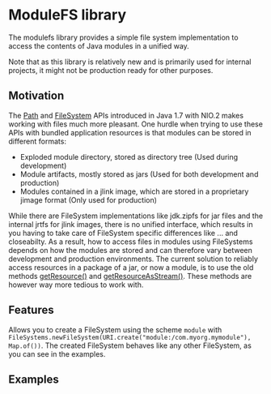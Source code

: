 # ModuleFS library

The modulefs library provides a simple file system implementation to access the contents of Java modules in a unified way.

Note that as this library is relatively new and is primarily used for internal projects, it might not be production ready for other purposes.

## Motivation

The [Path](https://docs.oracle.com/javase/7/docs/api/java/nio/file/Path.html) and
[FileSystem](https://docs.oracle.com/javase/7/docs/api/java/nio/file/FileSystem.html) APIs
introduced in Java 1.7 with NIO.2 makes working with files much more pleasant.
One hurdle when trying to use these APIs with bundled application resources is that modules can be stored in different formats:
- Exploded module directory, stored as directory tree (Used during development)
- Module artifacts, mostly stored as jars (Used for both development and production)
- Modules contained in a jlink image, which are stored in a proprietary jimage format (Only used for production)

While there are FileSystem implementations like jdk.zipfs for jar files and the internal jrtfs for jlink images,
there is no unified interface, which results in you having to take care of FileSystem specific differences like ... and closeabilty.
As a result, how to access files in modules using FileSystems depends on how the modules are stored
and can therefore vary between development and production environments.
The current solution to reliably access resources in a package of a jar, or now a module, is to use the old methods
[getResource()](https://docs.oracle.com/en/java/javase/15/docs/api/java.base/java/lang/Class.html#getResource(java.lang.String)) and
[getResourceAsStream()](https://docs.oracle.com/en/java/javase/15/docs/api/java.base/java/lang/Class.html#getResourceAsStream(java.lang.String)).
These methods are however way more tedious to work with.





## Features

Allows you to create a FileSystem using the scheme `module` with
`FileSystems.newFileSystem(URI.create("module:/com.myorg.mymodule"), Map.of())`.
The created FileSystem behaves like any other FileSystem, as you can see in the examples.


## Examples
